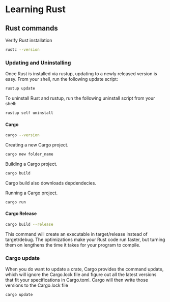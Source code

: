 # Learning Rust

## Rust commands

Verify Rust installation

```bash
rustc --version
```
### Updating and Uninstalling
Once Rust is installed via rustup, updating to a newly released version is easy. From your shell, run the following update script:

```bash
rustup update
```

To uninstall Rust and rustup, run the following uninstall script from your shell:

```bash
rustup self uninstall
```

#### Cargo

```bash
cargo --version
```

Creating a new Cargo project.

```bash
cargo new folder_name
```

Building a Cargo project.

```bash
cargo build
```

Cargo build also downloads depdendecies.

Running a Cargo project.

```bash
cargo run
```

#### Cargo Release

```bash
cargo build --release
```
This command will create an executable in target/release instead of target/debug. The optimizations make your Rust code run faster, but turning them on lengthens the time it takes for your program to compile.

### Cargo update

When you do want to update a crate, Cargo provides the command update, which will ignore the Cargo.lock file and figure out all the latest versions that fit your specifications in Cargo.toml. Cargo will then write those versions to the Cargo.lock file

```bash
cargo update
```
